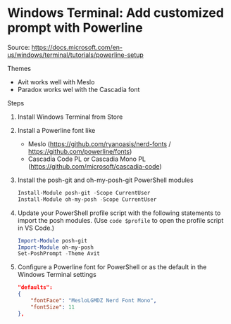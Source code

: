# Windows Terminal: Add customized prompt with Powerline

Source: https://docs.microsoft.com/en-us/windows/terminal/tutorials/powerline-setup

Themes
- Avit works well with Meslo
- Paradox works wel with the Cascadia font


Steps

1. Install Windows Terminal from Store
2. Install a Powerline font like
    - Meslo (https://github.com/ryanoasis/nerd-fonts / https://github.com/powerline/fonts)
    - Cascadia Code PL or Cascadia Mono PL (https://github.com/microsoft/cascadia-code)
3. Install the posh-git and oh-my-posh-git PowerShell modules

    ```powershell
    Install-Module posh-git -Scope CurrentUser
    Install-Module oh-my-posh -Scope CurrentUser
    ```

4. Update your PowerShell profile script with the following statements to import the posh modules. (Use `code $profile` to open the profile script in VS Code.)

    ```powershell
    Import-Module posh-git
    Import-Module oh-my-posh
    Set-PoshPrompt -Theme Avit
    ```

5. Configure a Powerline font for PowerShell or as the default in the Windows Terminal settings

    ```json
    "defaults":
    {
        "fontFace": "MesloLGMDZ Nerd Font Mono",
        "fontSize": 11
    },
    ```
            